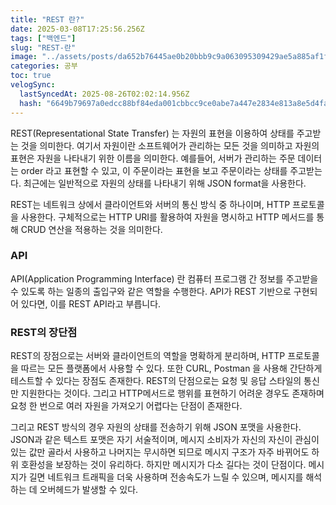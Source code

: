 ```yaml
---
title: "REST 란?"
date: 2025-03-08T17:25:56.256Z
tags: ["백엔드"]
slug: "REST-란"
image: "../assets/posts/da652b76445ae0b20bbb9c9a063095309429ae5a885af1f59148ad42d4ecae0a.png"
categories: 공부
toc: true
velogSync:
  lastSyncedAt: 2025-08-26T02:02:14.956Z
  hash: "6649b79697a0edcc88bf84eda001cbbcc9ce0abe7a447e2834e813a8e5d4facd"
---
```


REST(Representational State Transfer) 는 자원의 표현을 이용하여 상태를 주고받는 것을 의미한다. 여기서 자원이란 소프트웨어가 관리하는 모든 것을 의미하고 자원의 표현은 자원을 나타내기 위한 이름을 의미한다. 예를들어, 서버가 관리하는 주문 데이터는 order 라고 표현할 수 있고, 이 주문이라는 표현을 보고 주문이라는 상태를 주고받는다. 최근에는 일반적으로 자원의 상태를 나타내기 위해 JSON format을 사용한다. 

REST는 네트워크 상에서 클라이언트와 서버의 통신 방식 중 하나이며, HTTP 프로토콜을 사용한다. 구체적으로는 HTTP URI를 활용하여 자원을 명시하고 HTTP 메서드를 통해 CRUD 연산을 적용하는 것을 의미한다.

### API
API(Application Programming Interface) 란 컴퓨터 프로그램 간 정보를 주고받을 수 있도록 하는 일종의 출입구와 같은 역할을 수행한다. API가 REST 기반으로 구현되어 있다면, 이를 REST API라고 부릅니다.

### REST의 장단점
REST의 장점으로는 서버와 클라이언트의 역할을 명확하게 분리하며, HTTP 프로토콜을 따르는 모든 플랫폼에서 사용할 수 있다. 또한 CURL, Postman 을 사용해 간단하게 테스트할 수 있다는 장점도 존재한다.
REST의 단점으로는 요청 및 응답 스타일의 통신만 지원한다는 것이다. 그리고 HTTP메서드로 행위를 표현하기 어려운 경우도 존재하며 요청 한 번으로 여러 자원을 가져오기 어렵다는 단점이 존재한다.

그리고 REST 방식의 경우 자원의 상태를 전송하기 위해 JSON 포맷을 사용한다. JSON과 같은 텍스트 포맷은 자기 서술적이며, 메시지 소비자가 자신의 자신이 관심이 있는 값만 골라서 사용하고 나머지는 무시하면 되므로 메시지 구조가 자주 바뀌어도 하위 호환성을 보장하는 것이 유리하다. 하지만 메시지가 다소 길다는 것이 단점이다. 메시지가 길면 네트워크 트래픽을 더욱 사용하며 전송속도가 느릴 수 있으며, 메시지를 해석하는 데 오버헤드가 발생할 수 있다.